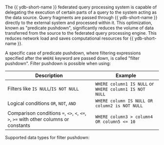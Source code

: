 The {{ ydb-short-name }} federated query processing system is capable of delegating the execution of certain parts of a query to the system acting as the data source. Query fragments are passed through {{ ydb-short-name }} directly to the external system and processed within it. This optimization, known as "predicate pushdown", significantly reduces the volume of data transferred from the source to the federated query processing engine. This reduces network load and saves computational resources for {{ ydb-short-name }}.

A specific case of predicate pushdown, where filtering expressions specified after the `WHERE` keyword are passed down, is called "filter pushdown". Filter pushdown is possible when using:

|Description|Example|
|---|---|
|Filters like `IS NULL`/`IS NOT NULL`|`WHERE column1 IS NULL` or `WHERE column1 IS NOT NULL`|
|Logical conditions `OR`, `NOT`, `AND`|`WHERE column IS NULL OR column2 is NOT NULL`|
|Comparison conditions `=`, `<>`, `<`, `<=`, `>`, `>=` with other columns or constants|`WHERE column3 > column4 OR column5 <= 10`|

Supported data types for filter pushdown:
